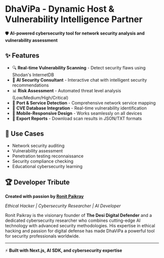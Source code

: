 # DhaViPa - Dynamic Host & Vulnerability Intelligence Partner

🛡️ **AI-powered cybersecurity tool for network security analysis and vulnerability assessment**

## ✨ Features

- 🔍 **Real-time Vulnerability Scanning** - Detect security flaws using Shodan's InternetDB
- 🤖 **AI Security Consultant** - Interactive chat with intelligent security recommendations  
- 📊 **Risk Assessment** - Automated threat level analysis (Low/Medium/High/Critical)
- 📡 **Port & Service Detection** - Comprehensive network service mapping
- 🔐 **CVE Database Integration** - Real-time vulnerability identification
- 📱 **Mobile-Responsive Design** - Works seamlessly on all devices
- 📄 **Export Reports** - Download scan results in JSON/TXT formats

## 🎯 Use Cases

- Network security auditing
- Vulnerability assessment
- Penetration testing reconnaissance  
- Security compliance checking
- Educational cybersecurity learning

## 🏆 Developer Tribute

**Created with passion by [Ronit Paikray](https://github.com/ronitpaikray)**

*Ethical Hacker | Cybersecurity Researcher | AI Developer*

Ronit Paikray is the visionary founder of **The Desi Digital Defender** and a dedicated cybersecurity researcher who combines cutting-edge AI technology with advanced security methodologies. His expertise in ethical hacking and passion for digital defense has made DhaViPa a powerful tool for security professionals worldwide.

---

⚡ **Built with Next.js, AI SDK, and cybersecurity expertise**
